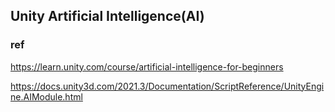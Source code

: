 ## Unity Artificial Intelligence(AI)




### ref 
https://learn.unity.com/course/artificial-intelligence-for-beginners

https://docs.unity3d.com/2021.3/Documentation/ScriptReference/UnityEngine.AIModule.html
